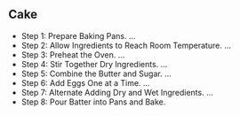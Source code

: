 ## Cake
* Step 1: Prepare Baking Pans. ...
* Step 2: Allow Ingredients to Reach Room Temperature. ...
* Step 3: Preheat the Oven. ...
* Step 4: Stir Together Dry Ingredients. ...
* Step 5: Combine the Butter and Sugar. ...
* Step 6: Add Eggs One at a Time. ...
* Step 7: Alternate Adding Dry and Wet Ingredients. ...
* Step 8: Pour Batter into Pans and Bake.